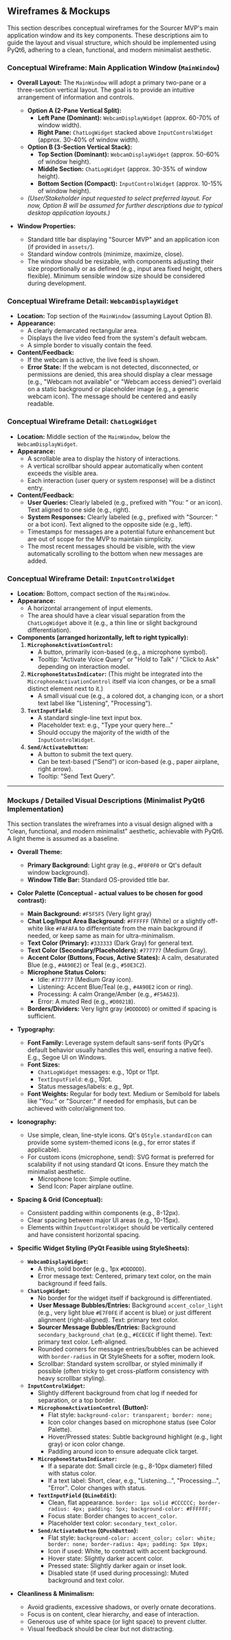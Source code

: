 ## Wireframes & Mockups

This section describes conceptual wireframes for the Sourcer MVP's main application window and its key components. These descriptions aim to guide the layout and visual structure, which should be implemented using PyQt6, adhering to a clean, functional, and modern minimalist aesthetic.

### Conceptual Wireframe: Main Application Window (`MainWindow`)

-   **Overall Layout:** The `MainWindow` will adopt a primary two-pane or a three-section vertical layout. The goal is to provide an intuitive arrangement of information and controls.
    * **Option A (2-Pane Vertical Split):**
        * **Left Pane (Dominant):** `WebcamDisplayWidget` (approx. 60-70% of window width).
        * **Right Pane:** `ChatLogWidget` stacked above `InputControlWidget` (approx. 30-40% of window width).
    * **Option B (3-Section Vertical Stack):**
        * **Top Section (Dominant):** `WebcamDisplayWidget` (approx. 50-60% of window height).
        * **Middle Section:** `ChatLogWidget` (approx. 30-35% of window height).
        * **Bottom Section (Compact):** `InputControlWidget` (approx. 10-15% of window height).
    * *(User/Stakeholder input requested to select preferred layout. For now, Option B will be assumed for further descriptions due to typical desktop application layouts.)*

-   **Window Properties:**
    * Standard title bar displaying "Sourcer MVP" and an application icon (if provided in `assets/`).
    * Standard window controls (minimize, maximize, close).
    * The window should be resizable, with components adjusting their size proportionally or as defined (e.g., input area fixed height, others flexible). Minimum sensible window size should be considered during development.

### Conceptual Wireframe Detail: `WebcamDisplayWidget`

-   **Location:** Top section of the `MainWindow` (assuming Layout Option B).
-   **Appearance:**
    * A clearly demarcated rectangular area.
    * Displays the live video feed from the system's default webcam.
    * A simple border to visually contain the feed.
-   **Content/Feedback:**
    * If the webcam is active, the live feed is shown.
    * **Error State:** If the webcam is not detected, disconnected, or permissions are denied, this area should display a clear message (e.g., "Webcam not available" or "Webcam access denied") overlaid on a static background or placeholder image (e.g., a generic webcam icon). The message should be centered and easily readable.

### Conceptual Wireframe Detail: `ChatLogWidget`

-   **Location:** Middle section of the `MainWindow`, below the `WebcamDisplayWidget`.
-   **Appearance:**
    * A scrollable area to display the history of interactions.
    * A vertical scrollbar should appear automatically when content exceeds the visible area.
    * Each interaction (user query or system response) will be a distinct entry.
-   **Content/Feedback:**
    * **User Queries:** Clearly labeled (e.g., prefixed with "You: " or an icon). Text aligned to one side (e.g., right).
    * **System Responses:** Clearly labeled (e.g., prefixed with "Sourcer: " or a bot icon). Text aligned to the opposite side (e.g., left).
    * Timestamps for messages are a potential future enhancement but are out of scope for the MVP to maintain simplicity.
    * The most recent messages should be visible, with the view automatically scrolling to the bottom when new messages are added.

### Conceptual Wireframe Detail: `InputControlWidget`

-   **Location:** Bottom, compact section of the `MainWindow`.
-   **Appearance:**
    * A horizontal arrangement of input elements.
    * The area should have a clear visual separation from the `ChatLogWidget` above it (e.g., a thin line or slight background differentiation).
-   **Components (arranged horizontally, left to right typically):**
    1.  **`MicrophoneActivationControl`:**
        * A button, primarily icon-based (e.g., a microphone symbol).
        * Tooltip: "Activate Voice Query" or "Hold to Talk" / "Click to Ask" depending on interaction model.
    2.  **`MicrophoneStatusIndicator`:** (This might be integrated into the `MicrophoneActivationControl` itself via icon changes, or be a small distinct element next to it.)
        * A small visual cue (e.g., a colored dot, a changing icon, or a short text label like "Listening", "Processing").
    3.  **`TextInputField`:**
        * A standard single-line text input box.
        * Placeholder text: e.g., "Type your query here..."
        * Should occupy the majority of the width of the `InputControlWidget`.
    4.  **`Send/ActivateButton`:**
        * A button to submit the text query.
        * Can be text-based ("Send") or icon-based (e.g., paper airplane, right arrow).
        * Tooltip: "Send Text Query".

---

### Mockups / Detailed Visual Descriptions (Minimalist PyQt6 Implementation)

This section translates the wireframes into a visual design aligned with a "clean, functional, and modern minimalist" aesthetic, achievable with PyQt6. A light theme is assumed as a baseline.

-   **Overall Theme:**
    * **Primary Background:** Light gray (e.g., `#F0F0F0` or Qt's default window background).
    * **Window Title Bar:** Standard OS-provided title bar.

-   **Color Palette (Conceptual - actual values to be chosen for good contrast):**
    * **Main Background:** `#F5F5F5` (Very light gray)
    * **Chat Log/Input Area Background:** `#FFFFFF` (White) or a slightly off-white like `#FAFAFA` to differentiate from the main background if needed, or keep same as main for ultra-minimalism.
    * **Text Color (Primary):** `#333333` (Dark Gray) for general text.
    * **Text Color (Secondary/Placeholders):** `#777777` (Medium Gray).
    * **Accent Color (Buttons, Focus, Active States):** A calm, desaturated Blue (e.g., `#4A90E2`) or Teal (e.g., `#50E3C2`).
    * **Microphone Status Colors:**
        * Idle: `#777777` (Medium Gray icon).
        * Listening: Accent Blue/Teal (e.g., `#4A90E2` icon or ring).
        * Processing: A calm Orange/Amber (e.g., `#F5A623`).
        * Error: A muted Red (e.g., `#D0021B`).
    * **Borders/Dividers:** Very light gray (`#DDDDDD`) or omitted if spacing is sufficient.

-   **Typography:**
    * **Font Family:** Leverage system default sans-serif fonts (PyQt's default behavior usually handles this well, ensuring a native feel). E.g., Segoe UI on Windows.
    * **Font Sizes:**
        * `ChatLogWidget` messages: e.g., 10pt or 11pt.
        * `TextInputField`: e.g., 10pt.
        * Status messages/labels: e.g., 9pt.
    * **Font Weights:** Regular for body text. Medium or Semibold for labels like "You:" or "Sourcer:" if needed for emphasis, but can be achieved with color/alignment too.

-   **Iconography:**
    * Use simple, clean, line-style icons. Qt's `QStyle.standardIcon` can provide some system-themed icons (e.g., for error states if applicable).
    * For custom icons (microphone, send): SVG format is preferred for scalability if not using standard Qt icons. Ensure they match the minimalist aesthetic.
        * Microphone Icon: Simple outline.
        * Send Icon: Paper airplane outline.

-   **Spacing & Grid (Conceptual):**
    * Consistent padding within components (e.g., 8-12px).
    * Clear spacing between major UI areas (e.g., 10-15px).
    * Elements within `InputControlWidget` should be vertically centered and have consistent horizontal spacing.

-   **Specific Widget Styling (PyQt Feasible using StyleSheets):**
    * **`WebcamDisplayWidget`:**
        * A thin, solid border (e.g., 1px `#DDDDDD`).
        * Error message text: Centered, primary text color, on the main background if feed fails.
    * **`ChatLogWidget`:**
        * No border for the widget itself if background is differentiated.
        * **User Message Bubbles/Entries:** Background `accent_color_light` (e.g., very light blue `#E7F0FE` if accent is blue) or just different alignment (right-aligned). Text: primary text color.
        * **Sourcer Message Bubbles/Entries:** Background `secondary_background_chat` (e.g., `#ECECEC` if light theme). Text: primary text color. Left-aligned.
        * Rounded corners for message entries/bubbles can be achieved with `border-radius` in Qt StyleSheets for a softer, modern look.
        * Scrollbar: Standard system scrollbar, or styled minimally if possible (often tricky to get cross-platform consistency with heavy scrollbar styling).
    * **`InputControlWidget`:**
        * Slightly different background from chat log if needed for separation, or a top border.
        * **`MicrophoneActivationControl` (Button):**
            * Flat style: `background-color: transparent; border: none;`
            * Icon color changes based on microphone status (see Color Palette).
            * Hover/Pressed states: Subtle background highlight (e.g., light gray) or icon color change.
            * Padding around icon to ensure adequate click target.
        * **`MicrophoneStatusIndicator`:**
            * If a separate dot: Small circle (e.g., 8-10px diameter) filled with status color.
            * If a text label: Short, clear, e.g., "Listening...", "Processing...", "Error". Color changes with status.
        * **`TextInputField` (`QLineEdit`):**
            * Clean, flat appearance. `border: 1px solid #CCCCCC; border-radius: 4px; padding: 5px; background-color: #FFFFFF;`
            * Focus state: Border changes to `accent_color`.
            * Placeholder text color: `secondary_text_color`.
        * **`Send/ActivateButton` (`QPushButton`):**
            * Flat style: `background-color: accent_color; color: white; border: none; border-radius: 4px; padding: 5px 10px;`
            * Icon if used: White, to contrast with accent background.
            * Hover state: Slightly darker accent color.
            * Pressed state: Slightly darker again or inset look.
            * Disabled state (if used during processing): Muted background and text color.

-   **Cleanliness & Minimalism:**
    * Avoid gradients, excessive shadows, or overly ornate decorations.
    * Focus is on content, clear hierarchy, and ease of interaction.
    * Generous use of white space (or light space) to prevent clutter.
    * Visual feedback should be clear but not distracting.